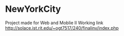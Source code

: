 # NewYorkCity
Project made for Web and Moblie II 
Working link http://solace.ist.rit.edu/~ogt7517/240/finalinv/index.php
